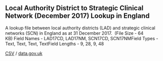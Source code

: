 ## Local Authority District to Strategic Clinical Network (December 2017) Lookup in England

A lookup file between local authority districts (LAD) and strategic clinical networks (SCN) in England as at 31 December 2017.  (File Size - 64 KB) Field Names - LAD17CD, LAD17NM, SCN17CD, SCN17NMField Types - Text, Text, Text, TextField Lengths - 9, 28, 9, 48

[CSV](csv/059.csv) / [data.gov.uk](https://data.gov.uk/dataset/2cd25038-a433-44d4-86a7-05af58b74744/local-authority-district-to-strategic-clinical-network-december-2017-lookup-in-england)

